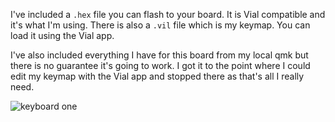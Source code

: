 I've included a `.hex` file you can flash to your board. It is Vial compatible and it's what I'm using. There is also a `.vil` file which is my keymap. You can load it using the Vial app.

I've also included everything I have for this board from my local qmk but there is no guarantee it's going to work. I got it to the point where I could edit my keymap with the Vial app and stopped there as that's all I really need.

![keyboard one](https://github.com/crsayen/keyboard-one/blob/kb1.jped?raw=true)
